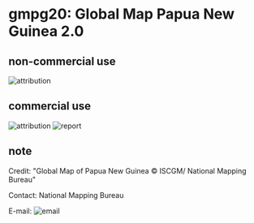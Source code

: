 # gmpg20: Global Map Papua New Guinea 2.0
## non-commercial use
![attribution](https://globalmaps.github.io/globalmaps/attribution.png)
## commercial use
![attribution](https://globalmaps.github.io/globalmaps/attribution.png)  ![report](https://globalmaps.github.io/globalmaps/report.png)

## note
Credit: "Global Map of Papua New Guinea © ISCGM/ National Mapping Bureau"

Contact: National Mapping Bureau

E-mail: ![email](https://www.iscgm.org/gmd/images/email/papua.png)

